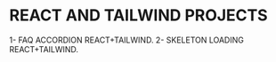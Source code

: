 # REACT AND TAILWIND PROJECTS

1- FAQ ACCORDION REACT+TAILWIND.
2- SKELETON LOADING REACT+TAILWIND.
